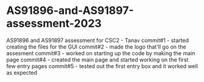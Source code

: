 # AS91896-and-AS91897-assessment-2023
AS91896 and AS91897 assessment for CSC2 - Tanav 
commit#1 - started creating the files for the GUI
commit#2 - made the logo that'll go on the assesment 
commit#3 - worked on starting up the code by making the main page
commit#4 - created the main page and started working on the first few entry pages 
commit#5 - tested out the first entry box and it worked well as expected
